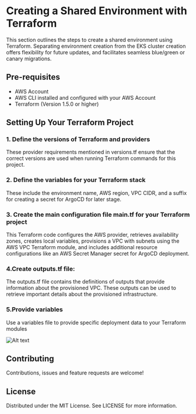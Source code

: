 # Creating a Shared Environment with Terraform

This section outlines the steps to create a shared environment using Terraform. Separating environment creation from the EKS cluster creation offers flexibility for future updates, and facilitates seamless blue/green or canary migrations.


## Pre-requisites
- AWS Account
- AWS CLI installed and configured with your AWS Account
- Terraform (Version 1.5.0 or higher)


## Setting Up Your Terraform Project

### 1. Define the versions of Terraform and providers
    
These provider requirements mentioned in versions.tf ensure that the correct versions are used when running Terraform commands for this project.

### 2. Define the variables for your Terraform stack
    
These include the environment name, AWS region, VPC CIDR, and a suffix for creating a secret for ArgoCD for later stage.

### 3. Create the main configuration file main.tf for your Terraform project
    
This Terraform code configures the AWS provider, retrieves availability zones, creates local variables, provisions a VPC with subnets using the AWS VPC Terraform module, and includes additional resource configurations like an AWS Secret Manager secret for ArgoCD deployment.

### 4.Create outputs.tf file:

The outputs.tf file contains the definitions of outputs that provide information about the provisioned VPC. These outputs can be used to retrieve important details about the provisioned infrastructure.

### 5.Provide variables

Use a variables file to provide specific deployment data to your Terraform modules


![Alt text](https://drive.google.com/uc?export=view&id=1DsVUDfF6bHQzPTZP9e05uGIF00fIMNte)


## Contributing
Contributions, issues and feature requests are welcome!

## License
Distributed under the MIT License. See LICENSE for more information.